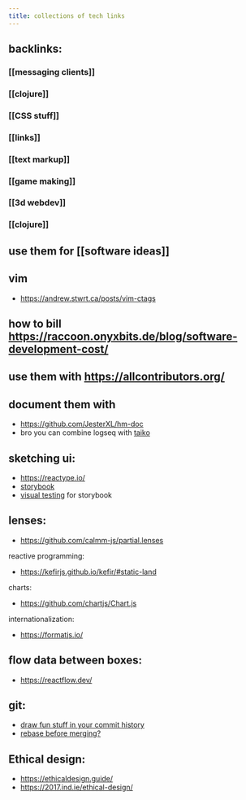 ```yaml
---
title: collections of tech links
---
```


## backlinks:
### [[messaging clients]]
### [[clojure]]
### [[CSS stuff]]
### [[links]]
### [[text markup]]
### [[game making]]
### [[3d webdev]]
### [[clojure]]
## use them for [[software ideas]]
## vim
- https://andrew.stwrt.ca/posts/vim-ctags
## how to bill https://raccoon.onyxbits.de/blog/software-development-cost/
## use them with https://allcontributors.org/
## document them with
- https://github.com/JesterXL/hm-doc
- bro you can combine logseq with [taiko](https://github.com/getgauge/taiko)
## sketching ui: 
- https://reactype.io/
- [storybook](https://storybook.js.org/)
- [visual testing](https://www.chromatic.com/) for storybook
## lenses:
- https://github.com/calmm-js/partial.lenses

reactive programming:
- https://kefirjs.github.io/kefir/#static-land

charts:
- https://github.com/chartjs/Chart.js

internationalization:
- https://formatjs.io/
## flow data between boxes: 
- https://reactflow.dev/
## git:
- [draw fun stuff in your commit history](https://github.com/gelstudios/gitfiti)
- [rebase before merging?](https://www.atlassian.com/git/tutorials/rewriting-history/git-rebase)
## Ethical design:
- https://ethicaldesign.guide/
- https://2017.ind.ie/ethical-design/
